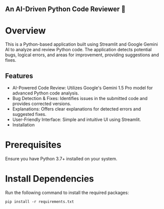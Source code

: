 ## An AI-Driven Python Code Reviewer 🚀
# Overview
This is a Python-based application built using Streamlit and Google Gemini AI to analyze and review Python code. The application detects potential bugs, logical errors, and areas for improvement, providing suggestions and fixes.

## Features
 * AI-Powered Code Review: Utilizes Google's Gemini 1.5 Pro model for advanced Python code analysis.
 * Bug Detection & Fixes: Identifies issues in the submitted code and provides corrected versions.
 * Explanations: Offers clear explanations for detected errors and suggested fixes.
 * User-Friendly Interface: Simple and intuitive UI using Streamlit.
 * Installation
 # Prerequisites
Ensure you have Python 3.7+ installed on your system.

# Install Dependencies
Run the following command to install the required packages:

 ```pip install -r requirements.txt```
